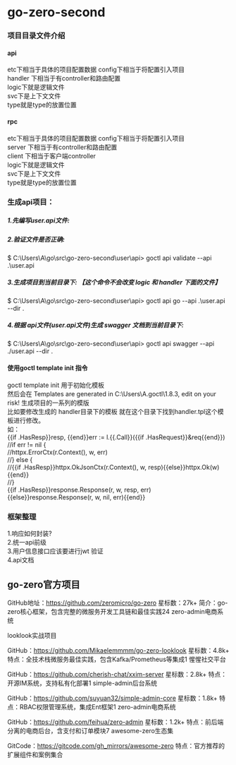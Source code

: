# go-zero-second

### 项目目录文件介绍
#### api
etc下相当于具体的项目配置数据  config下相当于将配置引入项目  
handler 下相当于有controller和路由配置  
logic下就是逻辑文件  
svc下是上下文文件  
type就是type的放置位置
#### rpc
etc下相当于具体的项目配置数据  config下相当于将配置引入项目  
server 下相当于有controller和路由配置  
client 下相当于客户端controller  
logic下就是逻辑文件  
svc下是上下文文件  
type就是type的放置位置

### 生成api项目：    
##### 1.先编写user.api文件:               
##### 2.验证文件是否正确:       
$ C:\Users\A\go\src\go-zero-second\user\api> goctl api validate --api .\user.api        
##### 3.生成项目到当前目录下:  【这个命令不会改变 logic 和 handler 下面的文件】
$ C:\Users\A\go\src\go-zero-second\user\api> goctl api go  --api  .\user.api --dir .  
##### 4.根据 api文件(user.api文件)生成 swagger 文档到当前目录下:  
$ C:\Users\A\go\src\go-zero-second\user\api> goctl api swagger --api ./user.api  --dir .  

#### 使用goctl template init 指令   
goctl template init 用于初始化模板    
然后会在 Templates are generated in C:\Users\A\.goctl\1.8.3, edit on your risk!  生成项目的一系列的模版   
比如要修改生成的 handler目录下的模板 就在这个目录下找到handler.tpl这个模板进行修改。   
如： 		
{{if .HasResp}}resp, {{end}}err := l.{{.Call}}({{if .HasRequest}}&req{{end}})   
//if err != nil {   
    //httpx.ErrorCtx(r.Context(), w, err)   
//} else {   
    //{{if .HasResp}}httpx.OkJsonCtx(r.Context(), w, resp){{else}}httpx.Ok(w){{end}}   
//}   
{{if .HasResp}}response.Response(r, w, resp, err){{else}}response.Response(r, w, nil, err){{end}}   

### 框架整理
1.响应如何封装?  
2.统一api前级  
3.用户信息接口应该要进行jwt 验证  
4.api文档  

## go-zero官方项目‌

GitHub地址：https://github.com/zeromicro/go-zero
星标数：27k+
简介：go-zero核心框架，包含完整的微服务开发工具链和最佳实践24
zero-admin电商系统‌

looklook实战项目‌

GitHub：https://github.com/Mikaelemmmm/go-zero-looklook
星标数：4.8k+
特点：全技术栈微服务最佳实践，包含Kafka/Prometheus等集成1
‌惺惺社交平台‌

GitHub：https://github.com/cherish-chat/xxim-server
星标数：2.8k+
特点：开源IM系统，支持私有化部署1
simple-admin后台系统‌

GitHub：https://github.com/suyuan32/simple-admin-core
星标数：1.8k+
特点：RBAC权限管理系统，集成Ent框架1
zero-admin电商系统‌

GitHub：https://github.com/feihua/zero-admin
星标数：1.2k+
特点：前后端分离的电商后台，含支付和订单模块7
awesome-zero生态集‌

GitCode：https://gitcode.com/gh_mirrors/awesome-zero
特点：官方推荐的扩展组件和案例集合
